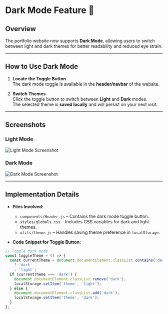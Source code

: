 # Dark Mode Feature 🌙

## Overview

The portfolio website now supports **Dark Mode**, allowing users to switch between light and dark themes for better readability and reduced eye strain.

---

## How to Use Dark Mode

1. **Locate the Toggle Button**  
   The dark mode toggle is available in the **header/navbar** of the website.

2. **Switch Themes**  
   Click the toggle button to switch between **Light** and **Dark** modes.  
   The selected theme is **saved locally** and will persist on your next visit.

---

## Screenshots

### Light Mode

![Light Mode Screenshot](path/to/lightmode.png)

### Dark Mode

![Dark Mode Screenshot](path/to/darkmode.png)

---

## Implementation Details

- **Files Involved:**

  - `components/Header.js` – Contains the dark mode toggle button.
  - `styles/globals.css` – Includes CSS variables for dark and light themes.
  - `utils/theme.js` – Handles saving theme preference in `localStorage`.

- **Code Snippet for Toggle Button:**

```javascript
// Toggle dark mode
const toggleTheme = () => {
  const currentTheme = document.documentElement.classList.contains('dark')
    ? 'dark'
    : 'light';
  if (currentTheme === 'dark') {
    document.documentElement.classList.remove('dark');
    localStorage.setItem('theme', 'light');
  } else {
    document.documentElement.classList.add('dark');
    localStorage.setItem('theme', 'dark');
  }
};
```
